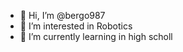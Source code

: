 - 👋 Hi, I’m @bergo987
- 👀 I’m interested in Robotics
- 🌱 I’m currently learning in high scholl 

<!---
bergo987/bergo987 is a ✨ special ✨ repository because its `README.md` (this file) appears on your GitHub profile.
You can click the Preview link to take a look at your changes.
--->
